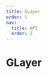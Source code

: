 ```yaml
---
title: GLayer
order: 1
nav:
  title: API
  order: 2
---
```


# GLayer

<code src="./demos/init.tsx" compact defaultShowCode></code>
